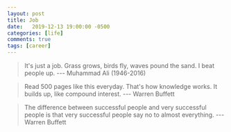 ```yaml
---
layout: post
title: Job
date:   2019-12-13 19:00:00 -0500
categories: [life]
comments: true
tags: [career]
---
```



> It's just a job. Grass grows, birds fly, waves pound the sand. I beat people
  up. --- Muhammad Ali (1946-2016)

> Read 500 pages like this everyday. That's how knowledge works. It builds up,
  like compound interest. --- Warren Buffett

> The difference between successful people and very successful people is that
  very successful people say no to almost everything.  --- Warren Buffett
